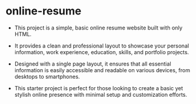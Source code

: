 # online-resume

- This project is a simple, basic online resume website built with only HTML. 

- It provides a clean and professional layout to showcase your personal information, work experience, education, skills, and portfolio projects. 

- Designed with a single page layout, it ensures that all essential information is easily accessible and readable on various devices, from desktops to smartphones. 

- This starter project is perfect for those looking to create a basic yet stylish online presence with minimal setup and customization efforts.
